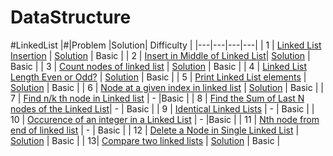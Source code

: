 # DataStructure
#LinkedList
|#|Problem |Solution| Difficulty |
|---|---|---|---|
| 1 | [Linked List Insertion](https://practice.geeksforgeeks.org/problems/linked-list-insertion/1) | [Solution](https://github.com/programmerarunkumar/DataStructure/blob/master/LinkedList/LinkedListInsertion.java) | Basic |
| 2 | [Insert in Middle of Linked List](https://practice.geeksforgeeks.org/problems/insert-in-middle-of-linked-list/1 )| [Solution](https://github.com/programmerarunkumar/DataStructureAndAlgorithm/blob/master/LinkedList/InsertInMiddleOfLinkedList.java) | Basic |
| 3 | [Count nodes of linked list](https://practice.geeksforgeeks.org/problems/count-nodes-of-linked-list/1) |  [Solution](https://github.com/programmerarunkumar/DataStructureAndAlgorithm/blob/master/LinkedList/CountNodesOfLinkedList.java) | Basic |
| 4 | [Linked List Length Even or Odd?](https://practice.geeksforgeeks.org/problems/linked-list-length-even-or-odd/1) | [Solution](https://github.com/programmerarunkumar/DataStructureAndAlgorithm/blob/master/LinkedList/LinkedListLengthEvenOrOdd.java) | Basic |
| 5 | [Print Linked List elements](https://practice.geeksforgeeks.org/problems/print-linked-list-elements/1) |  [Solution](https://github.com/programmerarunkumar/DataStructureAndAlgorithm/blob/master/LinkedList/PrintLinkedListElements.java) | Basic |
| 6 | [Node at a given index in linked list](https://practice.geeksforgeeks.org/problems/node-at-a-given-index-in-linked-list/1) | [Solution](https://github.com/programmerarunkumar/DataStructureAndAlgorithm/blob/master/LinkedList/NodeAtAGivenIndexInLinkedList.java) | Basic |
| 7 | [Find n/k th node in Linked list](https://practice.geeksforgeeks.org/problems/find-nk-th-node-in-linked-list/1) | - |Basic |
| 8 | [Find the Sum of Last N nodes of the Linked List](https://practice.geeksforgeeks.org/problems/find-the-sum-of-last-n-nodes-of-the-linked-list/1)| - | Basic |
| 9 | [Identical Linked Lists](https://practice.geeksforgeeks.org/problems/identical-linked-lists/1) | - | Basic |
| 10 | [Occurence of an integer in a Linked List](https://practice.geeksforgeeks.org/problems/occurence-of-an-integer-in-a-linked-list/1) | - |Basic |
| 11 | [Nth node from end of linked list](https://practice.geeksforgeeks.org/problems/nth-node-from-end-of-linked-list/1) | - | Basic |
| 12 | [Delete a Node in Single Linked List](https://practice.geeksforgeeks.org/problems/delete-a-node-in-single-linked-list/1) | [Solution](https://github.com/programmerarunkumar/DataStructure/blob/master/LinkedList/DeleteANodeInSingleLinkedList.java) | Basic |
| 13| [Compare two linked lists](https://practice.geeksforgeeks.org/problems/compare-two-linked-lists/1) | [Solution](https://github.com/programmerarunkumar/DataStructure/blob/master/LinkedList/CompareTwoLinkedLists.java) | Basic |
